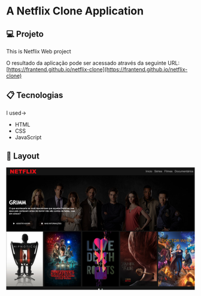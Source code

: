 
# A Netflix Clone Application

## 💻 Projeto

This is Netflix Web project

O resultado da aplicação pode ser acessado através da seguinte URL: [https://frantend.github.io/netflix-clone](https://frantend.github.io/netflix-clone)

## 📋 Tecnologias 

I used->
- HTML
- CSS
- JavaScript

## 🎨 Layout

<img href="https://frantend.github.io/netflix-clone/" alt="layout-interface-netflix" title="layout-interface-netflix" src="img/layout-interface-netflix.png" width="800px">
